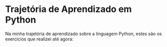 # Trajetória de Aprendizado em Python

Na minha trajetória de aprendizado sobre a linguagem Python, estes são os exercícios que realizei até agora:
